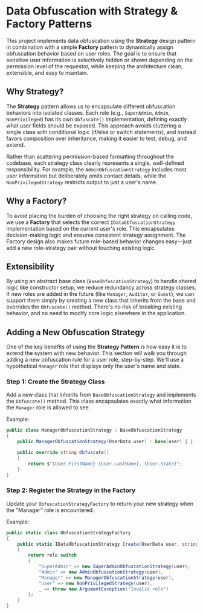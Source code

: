 # Data Obfuscation with Strategy & Factory Patterns

This project implements data obfuscation using the **Strategy** design pattern in combination with a simple **Factory** pattern to dynamically assign obfuscation behavior based on user roles. The goal is to ensure that sensitive user information is selectively hidden or shown depending on the permission level of the requestor, while keeping the architecture clean, extensible, and easy to maintain.

## Why Strategy?

The **Strategy** pattern allows us to encapsulate different obfuscation behaviors into isolated classes. Each role (e.g., `SuperAdmin`, `Admin`, `NonPrivileged`) has its own `Obfuscate()` implementation, defining exactly what user fields should be exposed. This approach avoids cluttering a single class with conditional logic (if/else or switch statements), and instead favors composition over inheritance, making it easier to test, debug, and extend.

Rather than scattering permission-based formatting throughout the codebase, each strategy class clearly represents a single, well-defined responsibility. For example, the `AdminObfuscationStrategy` includes most user information but deliberately omits contact details, while the `NonPrivilegedStrategy` restricts output to just a user's name.

## Why a Factory?

To avoid placing the burden of choosing the right strategy on calling code, we use a **Factory** that selects the correct `IDataObfuscationStrategy` implementation based on the current user's role. This encapsulates decision-making logic and ensures consistent strategy assignment. The Factory design also makes future role-based behavior changes easy—just add a new role-strategy pair without touching existing logic.

## Extensibility

By using an abstract base class (`BaseObfuscationStrategy`) to handle shared logic like constructor setup, we reduce redundancy across strategy classes. If new roles are added in the future (like `Manager`, `Auditor`, or `Guest`), we can support them simply by creating a new class that inherits from the base and overrides the `Obfuscate()` method. There's no risk of breaking existing behavior, and no need to modify core logic elsewhere in the application.

## Adding a New Obfuscation Strategy

One of the key benefits of using the **Strategy Pattern** is how easy it is to extend the system with new behavior. This section will walk you through adding a new obfuscation rule for a user role, step-by-step. We'll use a hypothetical `Manager` role that displays only the user's name and state.

### Step 1: Create the Strategy Class

Add a new class that inherits from `BaseObfuscationStrategy` and implements the `Obfuscate()` method. This class encapsulates exactly what information the `Manager` role is allowed to see.

Example:

```csharp
public class ManagerObfuscationStrategy : BaseObfuscationStrategy
{
    public ManagerObfuscationStrategy(UserData user) : base(user) { }

    public override string Obfuscate()
    {
        return $"{User.FirstName} {User.LastName}, {User.State}";
    }
}

```

### Step 2: Register the Strategy in the Factory

Update your `ObfuscationStrategyFactory` to return your new strategy when the "Manager" role is encountered.

Example:

```csharp
public static class ObfuscationStrategyFactory
{
    public static IDataObfuscationStrategy Create(UserData user, string role)
    {
        return role switch
        {
            "SuperAdmin" => new SuperAdminObfuscationStrategy(user),
            "Admin" => new AdminObfuscationStrategy(user),
            "Manager" => new ManagerObfuscationStrategy(user),
            "User" => new NonPrivilegedStrategy(user),
            _ => throw new ArgumentException("Invalid role")
        };
    }
}

